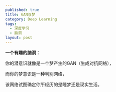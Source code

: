 ```yaml
---
published: true
title: GAN与梦
category: Deep Learning
tags: 
  - 深度学习
  - 脑洞
layout: post
---
```




**一个有趣的脑洞**：

你的潜意识就像是一个梦产生的GAN（生成对抗网络），

而你的梦意识是一种判别网络，

该网络试图确定你所经历的是睡梦还是现实生活。